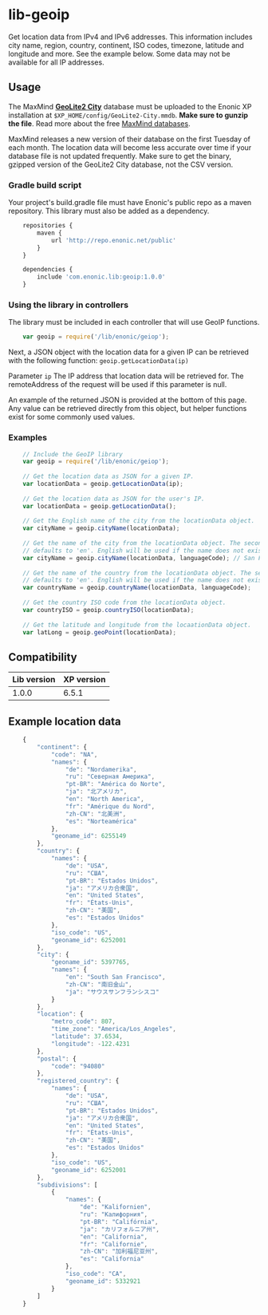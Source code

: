 # lib-geoip 

Get location data from IPv4 and IPv6 addresses. This information includes city name, region, country, continent, ISO codes, timezone, latitude and longitude and more. See the example below. Some data may not be available for all IP addresses.

## Usage

The MaxMind **[GeoLite2 City](http://geolite.maxmind.com/download/geoip/database/GeoLite2-City.mmdb.gz)** database must be uploaded to the Enonic XP installation at `$XP_HOME/config/GeoLite2-City.mmdb`. 
**Make sure to gunzip the file**. Read more about the free [MaxMind databases](https://dev.maxmind.com/geoip/geoip2/geolite2/).

MaxMind releases a new version of their database on the first Tuesday of each month. The location data will become less accurate over time if your database file is not updated frequently. Make sure to get the binary, gzipped version of the GeoLite2 City database, not the CSV version. 

### Gradle build script

Your project's build.gradle file must have Enonic's public repo as a maven repository. This library must also be added as a dependency. 

```javascript
    repositories {
        maven {
            url 'http://repo.enonic.net/public'
        }
    }

    dependencies {
        include 'com.enonic.lib:geoip:1.0.0'
    }
```

### Using the library in controllers

The library must be included in each controller that will use GeoIP functions.

```javascript
    var geoip = require('/lib/enonic/geiop');
```

Next, a JSON object with the location data for a given IP can be retrieved with the following function: 
`geoip.getLocationData(ip)` 

Parameter `ip` The IP address that location data will be retrieved for. The remoteAddress of the request will be used if this parameter is null.

An example of the returned JSON is provided at the bottom of this page. Any value can be retrieved directly from this object, but helper functions exist for some commonly used values.

### Examples

```javascript
    // Include the GeoIP library
    var geoip = require('/lib/enonic/geiop');
    
    // Get the location data as JSON for a given IP.
    var locationData = geoip.getLocationData(ip);
    
    // Get the location data as JSON for the user's IP.
    var locationData = geoip.getLocationData(); 
    
    // Get the English name of the city from the locationData object.
    var cityName = geoip.cityName(locationData);
    
    // Get the name of the city from the locationData object. The second parameter is optional and 
    // defaults to 'en'. English will be used if the name does not exist in the requested language.
    var cityName = geoip.cityName(locationData, languageCode); // San Francisco
    
    // Get the name of the country from the locationData object. The second parameter is optional and 
    // defaults to 'en'. English will be used if the name does not exist in the requested language.
    var countryName = geoip.countryName(locationData, languageCode);
    
    // Get the country ISO code from the locationData object.
    var countryISO = geoip.countryISO(locationData);
    
    // Get the latitude and longitude from the locaationData object.
    var latLong = geoip.geoPoint(locationData);
```    

## Compatibility

| Lib version   | XP version |
| ------------- | ---------- |
| 1.0.0         | 6.5.1      |

## Example location data

```javascript
    {
        "continent": {
            "code": "NA",
            "names": {
                "de": "Nordamerika",
                "ru": "Северная Америка",
                "pt-BR": "América do Norte",
                "ja": "北アメリカ",
                "en": "North America",
                "fr": "Amérique du Nord",
                "zh-CN": "北美洲",
                "es": "Norteamérica"
            },
            "geoname_id": 6255149
        },
        "country": {
            "names": {
                "de": "USA",
                "ru": "США",
                "pt-BR": "Estados Unidos",
                "ja": "アメリカ合衆国",
                "en": "United States",
                "fr": "États-Unis",
                "zh-CN": "美国",
                "es": "Estados Unidos"
            },
            "iso_code": "US",
            "geoname_id": 6252001
        },
        "city": {
            "geoname_id": 5397765,
            "names": {
                "en": "South San Francisco",
                "zh-CN": "南旧金山",
                "ja": "サウスサンフランシスコ"
            }
        },
        "location": {
            "metro_code": 807,
            "time_zone": "America/Los_Angeles",
            "latitude": 37.6534,
            "longitude": -122.4231
        },
        "postal": {
            "code": "94080"
        },
        "registered_country": {
            "names": {
                "de": "USA",
                "ru": "США",
                "pt-BR": "Estados Unidos",
                "ja": "アメリカ合衆国",
                "en": "United States",
                "fr": "États-Unis",
                "zh-CN": "美国",
                "es": "Estados Unidos"
            },
            "iso_code": "US",
            "geoname_id": 6252001
        },
        "subdivisions": [
            {
                "names": {
                    "de": "Kalifornien",
                    "ru": "Калифорния",
                    "pt-BR": "Califórnia",
                    "ja": "カリフォルニア州",
                    "en": "California",
                    "fr": "Californie",
                    "zh-CN": "加利福尼亚州",
                    "es": "California"
                },
                "iso_code": "CA",
                "geoname_id": 5332921
            }
        ]
    }
```